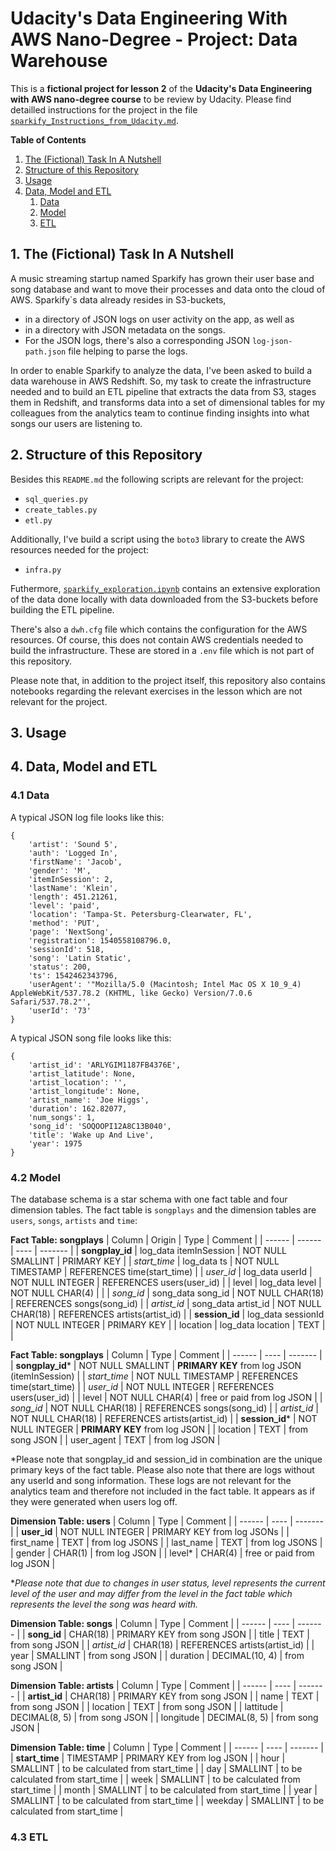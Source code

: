 # Udacity's Data Engineering With AWS Nano-Degree - Project: Data Warehouse

This is a **fictional project for lesson 2** of the **Udacity's Data Engineering with AWS nano-degree course** to be review by Udacity. Please find detailled instructions for the project in the file [`sparkify_Instructions_from_Udacity.md`](./sparkify_Instructions_from_Udacity.md).

**Table of Contents**
1. [The (Fictional) Task In A Nutshell](#1-the-fictional-task-in-a-nutshell)
2. [Structure of this Repository](#2-structure-of-this-repository)
3. [Usage](#3-usage)
4. [Data, Model and ETL](#4-data-model-and-etl)
    1. [Data](#41-data)
    2. [Model](#42-model)
    3. [ETL](#43-etl)

## 1. The (Fictional) Task In A Nutshell

A music streaming startup named Sparkify has grown their user base and song database and want to move their processes and data onto the cloud of AWS. Sparkify`s data already resides in S3-buckets, 
- in a directory of JSON logs on user activity on the app, as well as 
- in a directory with JSON metadata on the songs.
- For the JSON logs, there's also a corresponding JSON `log-json-path.json` file helping to parse the logs.

In order to enable Sparkify to analyze the data, I've been asked to build a data warehouse in AWS Redshift. So, my task to create the infrastructure needed and to build an ETL pipeline that extracts the data from S3, stages them in Redshift, and transforms data into a set of dimensional tables for my colleagues from the analytics team to continue finding insights into what songs our users are listening to.

## 2. Structure of this Repository

Besides this `README.md` the following scripts are relevant for the project:
- `sql_queries.py`
- `create_tables.py`
- `etl.py`

Additionally, I've build a script using the `boto3` library to create the AWS resources needed for the project:
- `infra.py`

Futhermore, [`sparkify_exploration.ipynb`](./sparkify_exploration.ipynb) contains an extensive exploration of the data done locally with data downloaded from the S3-buckets before building the ETL pipeline.

There's also a `dwh.cfg` file which contains the configuration for the AWS resources. Of course, this does not contain AWS credentials needed to build the infrastructure. These are stored in a `.env` file which is not part of this repository.

Please note that, in addition to the project itself, this repository also contains notebooks regarding the relevant exercises in the lesson which are not relevant for the project.

## 3. Usage

## 4. Data, Model and ETL

### 4.1 Data

A typical JSON log file looks like this:
```
{
    'artist': 'Sound 5',
    'auth': 'Logged In',
    'firstName': 'Jacob',
    'gender': 'M',
    'itemInSession': 2,
    'lastName': 'Klein',
    'length': 451.21261,
    'level': 'paid',
    'location': 'Tampa-St. Petersburg-Clearwater, FL',
    'method': 'PUT',
    'page': 'NextSong',
    'registration': 1540558108796.0,
    'sessionId': 518,
    'song': 'Latin Static',
    'status': 200,
    'ts': 1542462343796,
    'userAgent': '"Mozilla/5.0 (Macintosh; Intel Mac OS X 10_9_4) AppleWebKit/537.78.2 (KHTML, like Gecko) Version/7.0.6 Safari/537.78.2"',
    'userId': '73'
}
```
A typical JSON song file looks like this:
```
{
    'artist_id': 'ARLYGIM1187FB4376E',
    'artist_latitude': None,
    'artist_location': '',
    'artist_longitude': None,
    'artist_name': 'Joe Higgs',
    'duration': 162.82077,
    'num_songs': 1,
    'song_id': 'SOQOOPI12A8C13B040',
    'title': 'Wake up And Live',
    'year': 1975
}
```

### 4.2 Model

The database schema is a star schema with one fact table and four dimension tables. The fact table is `songplays` and the dimension tables are `users`, `songs`, `artists` and `time`:

**Fact Table: songplays**
| Column | Origin | Type | Comment |
| ------ | ------ | ---- | ------- |
| **songplay_id** | log_data itemInSession | NOT NULL SMALLINT | PRIMARY KEY |
| *start_time* | log_data ts | NOT NULL TIMESTAMP | REFERENCES time(start_time) |
| *user_id* | log_data userId | NOT NULL INTEGER | REFERENCES users(user_id) |
| level | log_data level | NOT NULL CHAR(4) |  |
| *song_id* | song_data song_id | NOT NULL CHAR(18) | REFERENCES songs(song_id) |
| *artist_id* | song_data artist_id | NOT NULL CHAR(18) | REFERENCES artists(artist_id) |
| **session_id** | log_data sessionId | NOT NULL INTEGER | PRIMARY KEY |
| location | log_data location | TEXT |  |


**Fact Table: songplays**
| Column | Type | Comment |
| ------ | ---- | ------- |
| **songplay_id**\* | NOT NULL SMALLINT | **PRIMARY KEY** from log JSON (itemInSession) |
| *start_time* | NOT NULL TIMESTAMP | REFERENCES time(start_time) |
| *user_id* | NOT NULL INTEGER | REFERENCES users(user_id) |
| level | NOT NULL CHAR(4) | free or paid from log JSON |
| *song_id* | NOT NULL CHAR(18) | REFERENCES songs(song_id) |
| *artist_id* | NOT NULL CHAR(18) | REFERENCES artists(artist_id) |
| **session_id**\* | NOT NULL INTEGER | **PRIMARY KEY** from log JSON |
| location | TEXT | from song JSON |
| user_agent | TEXT | from log JSON |  

\*Please note that songplay_id and session_id in combination are the unique primary keys of the fact table.
Please also note that there are logs without any userId and song information. These logs are not relevant for the analytics team and therefore not included in the fact table.  It appears as if they were generated when users log off.

**Dimension Table: users**
| Column | Type | Comment |
| ------ | ---- | ------- |
| **user_id** | NOT NULL INTEGER | PRIMARY KEY from log JSONs |
| first_name | TEXT | from log JSONS |
| last_name | TEXT | from log JSONS |
| gender | CHAR(1) | from log JSON |
| level\* | CHAR(4) | free or paid from log JSON |  

\**Please note that due to changes in user status, level represents the current level of the user and may differ from the level in the fact table which represents the level the song was heard with.*


**Dimension Table: songs**
| Column | Type | Comment |
| ------ | ---- | ------- |
| **song_id** | CHAR(18) | PRIMARY KEY from song JSON |
| title | TEXT | from song JSON |
| *artist_id* | CHAR(18) | REFERENCES artists(artist_id) |
| year | SMALLINT | from song JSON |
| duration | DECIMAL(10, 4) | from song JSON |

**Dimension Table: artists**
| Column | Type | Comment |
| ------ | ---- | ------- |
| **artist_id** | CHAR(18) | PRIMARY KEY from song JSON |
| name | TEXT | from song JSON |
| location | TEXT | from song JSON |
| lattitude | DECIMAL(8, 5) | from song JSON |
| longitude | DECIMAL(8, 5) | from song JSON |

**Dimension Table: time**
| Column | Type | Comment |
| ------ | ---- | ------- |
| **start_time** | TIMESTAMP | PRIMARY KEY from log JSON |
| hour | SMALLINT | to be calculated from start_time |
| day | SMALLINT | to be calculated from start_time |
| week | SMALLINT | to be calculated from start_time |
| month | SMALLINT | to be calculated from start_time |
| year | SMALLINT | to be calculated from start_time |
| weekday | SMALLINT | to be calculated from start_time |


### 4.3 ETL


